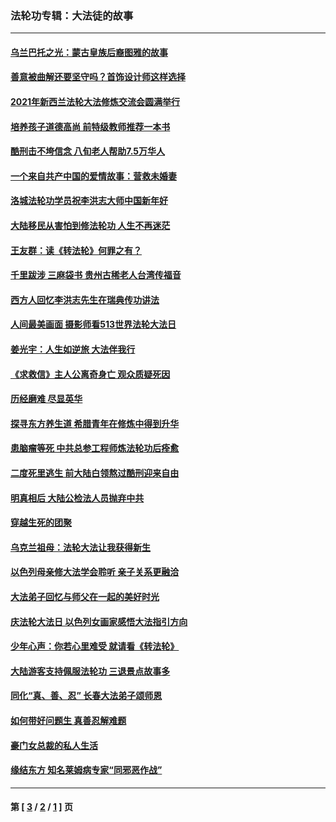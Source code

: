 ### 法轮功专辑：大法徒的故事
---
#### [乌兰巴托之光：蒙古皇族后裔图雅的故事](../../pages/nf1147481/n13155759.md?10200430) 
#### [善意被曲解还要坚守吗？首饰设计师这样选择](../../pages/nf1147481/n13077575.md?10200430) 
#### [2021年新西兰法轮大法修炼交流会圆满举行](../../pages/nf1147481/n13033149.md?10200430) 
#### [培养孩子道德高尚 前特级教师推荐一本书](../../pages/nf1147481/n12938640.md?10200430) 
#### [酷刑击不垮信念 八旬老人帮助7.5万华人](../../pages/nf1147481/n12880712.md?10200430) 
#### [一个来自共产中国的爱情故事：营救未婚妻](../../pages/nf1147481/n12778386.md?10200430) 
#### [洛城法轮功学员祝李洪志大师中国新年好](../../pages/nf1147481/n12724685.md?10200430) 
#### [大陆移民从害怕到修法轮功 人生不再迷茫](../../pages/nf1147481/n12414325.md?10200430) 
#### [王友群：读《转法轮》何罪之有？](../../pages/nf1147481/n12408647.md?10200430) 
#### [千里跋涉 三麻袋书 贵州古稀老人台湾传福音](../../pages/nf1147481/n12198750.md?10200430) 
#### [西方人回忆李洪志先生在瑞典传功讲法](../../pages/nf1147481/n12099607.md?10200430) 
#### [人间最美画面 摄影师看513世界法轮大法日](../../pages/nf1147481/n12094118.md?10200430) 
#### [姜光宇：人生如逆旅 大法伴我行](../../pages/nf1147481/n12088664.md?10200430) 
#### [《求救信》主人公离奇身亡 观众质疑死因](../../pages/nf1147481/n11845215.md?10200430) 
#### [历经磨难 尽显英华](../../pages/nf1147481/n11723297.md?10200430) 
#### [探寻东方养生道 希腊青年在修炼中得到升华](../../pages/nf1147481/n11494502.md?10200430) 
#### [患脑瘤等死 中共总参工程师炼法轮功后痊愈](../../pages/nf1147481/n11466682.md?10200430) 
#### [二度死里逃生 前大陆白领熬过酷刑迎来自由](../../pages/nf1147481/n11368594.md?10200430) 
#### [明真相后 大陆公检法人员抛弃中共](../../pages/nf1147481/n11358618.md?10200430) 
#### [穿越生死的团聚](../../pages/nf1147481/n11258922.md?10200430) 
#### [乌克兰祖母：法轮大法让我获得新生](../../pages/nf1147481/n11269457.md?10200430) 
#### [以色列母亲修大法学会聆听 亲子关系更融洽](../../pages/nf1147481/n11268195.md?10200430) 
#### [大法弟子回忆与师父在一起的美好时光](../../pages/nf1147481/n11267759.md?10200430) 
#### [庆法轮大法日 以色列女画家感悟大法指引方向](../../pages/nf1147481/n11267735.md?10200430) 
#### [少年心声：你若心里难受 就请看《转法轮》](../../pages/nf1147481/n11267496.md?10200430) 
#### [大陆游客支持佩服法轮功 三退景点故事多](../../pages/nf1147481/n11267378.md?10200430) 
#### [同化“真、善、忍” 长春大法弟子颂师恩](../../pages/nf1147481/n11266497.md?10200430) 
#### [如何带好问题生 真善忍解难题](../../pages/nf1147481/n11243655.md?10200430) 
#### [豪门女总裁的私人生活](../../pages/nf1147481/n10127794.md?10200430) 
#### [缘结东方 知名莱姆病专家“同邪恶作战”](../../pages/nf1147481/n10682468.md?10200430) 

---
#### 第 [ [3](./3.md?10200430) / [2](./2.md?10200430) / [1](./1.md?10200430) ] 页
